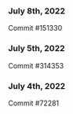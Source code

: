 ### July 8th, 2022

Commit #151330

### July 5th, 2022

Commit #314353


### July 4th, 2022

Commit #72281
